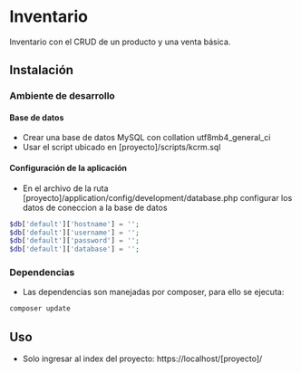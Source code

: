 # Inventario

Inventario con el CRUD de un producto y una venta básica.

## Instalación

### Ambiente de desarrollo

#### Base de datos

- Crear una base de datos MySQL con collation utf8mb4_general_ci
- Usar el script ubicado en [proyecto]/scripts/kcrm.sql

#### Configuración de la aplicación

- En el archivo de la ruta [proyecto]/application/config/development/database.php configurar los datos de coneccion a la base de datos

```php
$db['default']['hostname'] = '';
$db['default']['username'] = '';
$db['default']['password'] = '';
$db['default']['database'] = '';
```
### Dependencias

- Las dependencias son manejadas por composer, para ello se ejecuta:

```bash
composer update
```

## Uso

- Solo ingresar al index del proyecto: https://localhost/[proyecto]/
